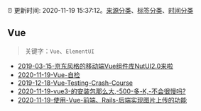 :alarm_clock: 更新时间: 2020-11-19 15:37:12。[来源分类](../README.md)、[标签分类](../TAGS.md)、[时间分类](../TIMELINE.md)

## Vue


> 关键字：`Vue`、`ElementUI`



- [2019-03-15-京东风格的移动端Vue组件库NutUI2.0来啦](https://jdc.jd.com/archives/212979) 
- [2020-11-19-Vue-自检](https://juejin.im/post/6896807654492995597) 
- [2019-12-18-Vue-Testing-Crash-Course](https://dev.to/blacksonic/vue-testing-crash-course-59kl) 
- [2020-11-19-vue3-的安装包那么大,-500-多-K,-不会很慢吗?](https://www.v2ex.com/t/727325) 
- [2020-11-19-使用-Vue-前端、Rails-后端实现图片上传的功能](https://www.v2ex.com/t/727307) 